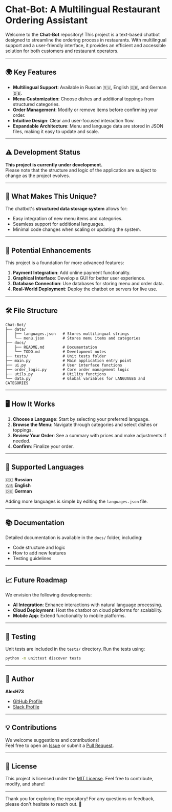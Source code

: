 # Chat-Bot: A Multilingual Restaurant Ordering Assistant

Welcome to the **Chat-Bot** repository! This project is a text-based chatbot designed to streamline the ordering process in restaurants. With multilingual support and a user-friendly interface, it provides an efficient and accessible solution for both customers and restaurant operators.

---

## 🌍 Key Features

- **Multilingual Support**: Available in Russian 🇷🇺, English 🇬🇧, and German 🇩🇪.
- **Menu Customization**: Choose dishes and additional toppings from structured categories.
- **Order Management**: Modify or remove items before confirming your order.
- **Intuitive Design**: Clear and user-focused interaction flow.
- **Expandable Architecture**: Menu and language data are stored in JSON files, making it easy to update and scale.

---

## ⚠️ Development Status

**This project is currently under development.**  
Please note that the structure and logic of the application are subject to change as the project evolves.

---

## 🚀 What Makes This Unique?

The chatbot's **structured data storage system** allows for:
- Easy integration of new menu items and categories.
- Seamless support for additional languages.
- Minimal code changes when scaling or updating the system.

---

## 🔮 Potential Enhancements

This project is a foundation for more advanced features:
1. **Payment Integration**: Add online payment functionality.
2. **Graphical Interface**: Develop a GUI for better user experience.
3. **Database Connection**: Use databases for storing menu and order data.
4. **Real-World Deployment**: Deploy the chatbot on servers for live use.

---

## 🛠️ File Structure

```
Chat-Bot/
├── data/
│   ├── languages.json   # Stores multilingual strings
│   └── menu.json        # Stores menu items and categories
├── docs/
│   ├── README.md        # Documentation
│   └── TODO.md          # Development notes
├── tests/               # Unit tests folder
├── main.py              # Main application entry point
├── ui.py                # User interface functions
├── order_logic.py       # Core order management logic
├── utils.py             # Utility functions
└── data.py              # Global variables for LANGUAGES and CATEGORIES
```

---

## 🖥️ How It Works

1. **Choose a Language**: Start by selecting your preferred language.
2. **Browse the Menu**: Navigate through categories and select dishes or toppings.
3. **Review Your Order**: See a summary with prices and make adjustments if needed.
4. **Confirm**: Finalize your order.

---

## 💬 Supported Languages

🇷🇺 **Russian**  
🇬🇧 **English**  
🇩🇪 **German**

Adding more languages is simple by editing the `languages.json` file.

---

## 📚 Documentation

Detailed documentation is available in the `docs/` folder, including:
- Code structure and logic
- How to add new features
- Testing guidelines

---

## 📈 Future Roadmap

We envision the following developments:
- **AI Integration**: Enhance interactions with natural language processing.
- **Cloud Deployment**: Host the chatbot on cloud platforms for scalability.
- **Mobile App**: Extend functionality to mobile platforms.

---

## 🧪 Testing

Unit tests are included in the `tests/` directory. Run the tests using:
```bash
python -m unittest discover tests
```

---

## 👤 Author

**AlexH73**  
- [GitHub Profile](https://github.com/AlexH73)  
- [Slack Profile](https://ait-tr.slack.com/team/U07V574LHN0)

---

## 💡 Contributions

We welcome suggestions and contributions!  
Feel free to open an [Issue](https://github.com/AlexH73/Chat-Bot/issues) or submit a [Pull Request](https://github.com/AlexH73/Chat-Bot/pulls).

---

## 📜 License

This project is licensed under the [MIT License](https://github.com/AlexH73/Chat-Bot/tree/main?tab=MIT-1-ov-file). Feel free to contribute, modify, and share!

---

Thank you for exploring the repository! For any questions or feedback, please don't hesitate to reach out. 🎉